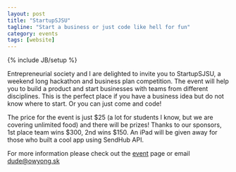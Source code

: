 ```yaml
---
layout: post
title: "StartupSJSU"
tagline: "Start a business or just code like hell for fun"
category: events
tags: [website]
---
```

{% include JB/setup %}

Entrepreneurial society and I are delighted to invite you to StartupSJSU, a weekend long hackathon and business plan competition. The event will help you to build a product and start businesses with teams from different disciplines. This is the perfect place if you have a business idea but do not know where to start. Or you can just come and code!

The price for the event is just $25 (a lot for students I know, but we are covering unlimited food) and there will be prizes! Thanks to our sponsors, 1st place team wins $300, 2nd wins $150. An iPad will be given away for those who built a cool app using SendHub API. 

For more information please check out the [event](http://entusic.com/artist?event=3&id=3) page or email [dude@owyong.sk](mailto:dude@owyong.sk)
